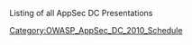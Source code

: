 Listing of all AppSec DC Presentations

[Category:OWASP_AppSec_DC_2010_Schedule](Category:OWASP_AppSec_DC_2010_Schedule "wikilink")